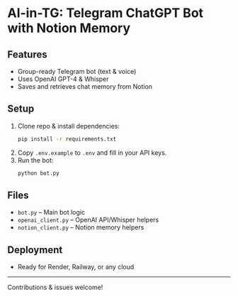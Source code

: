 # AI-in-TG: Telegram ChatGPT Bot with Notion Memory

## Features
- Group-ready Telegram bot (text & voice)
- Uses OpenAI GPT-4 & Whisper
- Saves and retrieves chat memory from Notion

## Setup
1. Clone repo & install dependencies:
   ```bash
   pip install -r requirements.txt
   ```
2. Copy `.env.example` to `.env` and fill in your API keys.
3. Run the bot:
   ```bash
   python bot.py
   ```

## Files
- `bot.py` – Main bot logic
- `openai_client.py` – OpenAI API/Whisper helpers
- `notion_client.py` – Notion memory helpers

## Deployment
- Ready for Render, Railway, or any cloud

---

Contributions & issues welcome!
